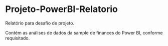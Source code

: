 # Projeto-PowerBI-Relatorio
Relatório para desafio de projeto.

Contém as análises de dados da sample de finances do Power BI, conforme requisitado.
